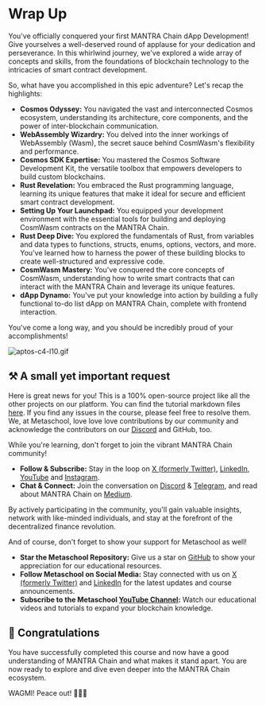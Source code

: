 # Wrap Up

You've officially conquered your first MANTRA Chain dApp Development!  Give yourselves a well-deserved round of applause for your dedication and perseverance.  In this whirlwind journey, we've explored a wide array of concepts and skills, from the foundations of blockchain technology to the intricacies of smart contract development.

So, what have you accomplished in this epic adventure?  Let's recap the highlights:

- **Cosmos Odyssey:** You navigated the vast and interconnected Cosmos ecosystem, understanding its architecture, core components, and the power of inter-blockchain communication.
- **WebAssembly Wizardry:** You delved into the inner workings of WebAssembly (Wasm), the secret sauce behind CosmWasm's flexibility and performance.
- **Cosmos SDK Expertise:** You mastered the Cosmos Software Development Kit, the versatile toolbox that empowers developers to build custom blockchains.
- **Rust Revelation:** You embraced the Rust programming language, learning its unique features that make it ideal for secure and efficient smart contract development.
- **Setting Up Your Launchpad:** You equipped your development environment with the essential tools for building and deploying CosmWasm contracts on the MANTRA Chain.
- **Rust Deep Dive:** You explored the fundamentals of Rust, from variables and data types to functions, structs, enums, options, vectors, and more. You've learned how to harness the power of these building blocks to create well-structured and expressive code.
- **CosmWasm Mastery:** You've conquered the core concepts of CosmWasm, understanding how to write smart contracts that can interact with the MANTRA Chain and leverage its unique features.
- **dApp Dynamo:** You've put your knowledge into action by building a fully functional to-do list dApp on MANTRA Chain, complete with frontend interaction.

You've come a long way, and you should be incredibly proud of your accomplishments!

![aptos-c4-l10.gif](Lesson%2023%20Wrap%20Up%20650d58347f8744b182f515e1f5ac6a7f/aptos-c4-l10.gif)

## ⚒️ A small yet important request

Here is great news for you! This is a 100% open-source project like all the other projects on our platform. You can find the tutorial markdown files [here](https://github.com/0xmetaschool/Learning-Projects). If you find any issues in the course, please feel free to resolve them. We, at Metaschool, love love love contributions by our community and acknowledge the contributors on our [Discord](https://discord.com/invite/vbVMUwXWgc) and GitHub, too.

While you're learning, don't forget to join the vibrant MANTRA Chain community!

- **Follow & Subscribe:** Stay in the loop on [X (formerly Twitter)](https://twitter.com/MANTRA_Chain), [LinkedIn](https://www.linkedin.com/company/mantrachain/), [YouTube](https://www.youtube.com/@MANTRAChain) and [Instagram](https://www.instagram.com/mantra_chain/).
- **Chat & Connect:** Join the conversation on [Discord](https://discord.gg/gfks4TwAJV) & [Telegram](https://t.me/MANTRA_Chain), and read about MANTRA Chain on [Medium](https://mantrachain.medium.com/).

By actively participating in the community, you'll gain valuable insights, network with like-minded individuals, and stay at the forefront of the decentralized finance revolution.

And of course, don't forget to show your support for Metaschool as well!

- **Star the Metaschool Repository:** Give us a star on [GitHub](https://github.com/0xmetaschool/Learning-Projects) to show your appreciation for our educational resources.
- **Follow Metaschool on Social Media:** Stay connected with us on [X (formerly Twitter)](https://twitter.com/0xmetaschool) and [LinkedIn](https://www.linkedin.com/company/0xmetaschool/) for the latest updates and course announcements.
- **Subscribe to the Metaschool [YouTube Channel](https://www.youtube.com/@0xmetaschool/):** Watch our educational videos and tutorials to expand your blockchain knowledge.

## 🎊 Congratulations

You have successfully completed this course and now have a good understanding of MANTRA Chain and what makes it stand apart. You are now ready to explore and dive even deeper into the MANTRA Chain ecosystem.

WAGMI! Peace out! ✌🏻🔮